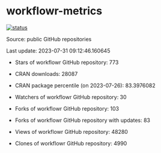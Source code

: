 
<!-- README.md is generated from README.Rmd. Please edit that file -->

# workflowr-metrics

[![status](https://github.com/workflowr/workflowr-metrics/workflows/metrics/badge.svg)](https://github.com/workflowr/workflowr-metrics/actions/workflows/metrics.yaml)

Source: public GitHub repositories

Last update: 2023-07-31 09:12:46.160645

<!--





* Weekly active projects (unique users):  ()

* Monthly active projects (unique users):  ()

* Number of workflowr projects on GitHub: 


-->

  - Stars of workflowr GitHub repository: 773

  - CRAN downloads: 28087

  - CRAN package percentile (on 2023-07-26): 83.3976082

  - Watchers of workflowr GitHub repository: 30

  - Forks of workflowr GitHub repository: 103

  - Forks of workflowr GitHub repository with updates: 83

  - Views of workflowr GitHub repository: 48280

  - Clones of workflowr GitHub repository: 4990
